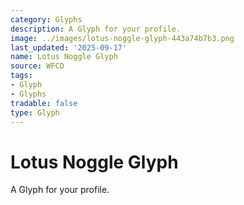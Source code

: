 ```yaml
---
category: Glyphs
description: A Glyph for your profile.
image: ../images/lotus-noggle-glyph-443a74b7b3.png
last_updated: '2025-09-17'
name: Lotus Noggle Glyph
source: WFCD
tags:
- Glyph
- Glyphs
tradable: false
type: Glyph
---
```


# Lotus Noggle Glyph

A Glyph for your profile.

